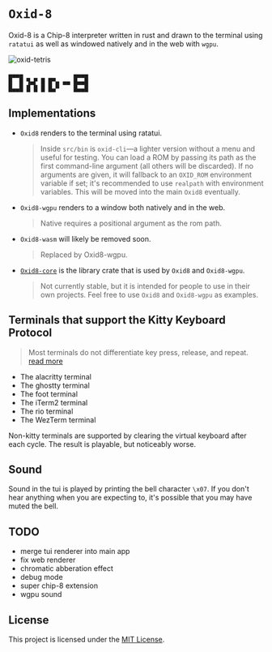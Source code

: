 # `Oxid-8`

Oxid-8 is a Chip-8 interpreter written in rust and drawn to the terminal using `ratatui` as well as windowed natively and in the web with `wgpu`.

![oxid-tetris](https://github.com/user-attachments/assets/ab1f3bdc-4ab0-48f8-8563-1ee89c436e90)

```
▄▄▄▄              ▄▄▄▄
█  █ ▜▄▛ █ █▀▄ ▄▄ █▄▄█
█▄▄█ █ █ █ █▄▀    █▄▄█
```

## Implementations

- `Oxid8` renders to the terminal using ratatui.
    > Inside `src/bin` is `oxid-cli`—a lighter version without a menu and useful for testing. You can load a ROM by passing its path as the first command-line argument (all others will be discarded). If no arguments are given, it will fallback to an `OXID_ROM` environment variable if set; it's recommended to use `realpath` with environment variables. This will be moved into the main `Oxid8` eventually.
- `Oxid8-wgpu` renders to a window both natively and in the web.
    > Native requires a positional argument as the rom path.
- `Oxid8-wasm` will likely be removed soon.
    > Replaced by Oxid8-wgpu.
- [`Oxid8-core`][oxid8-core] is the library crate that is used by `Oxid8` and `Oxid8-wgpu`.
    > Not currently stable, but it is intended for people to use in their own projects. Feel free to use `Oxid8` and `Oxid8-wgpu` as examples.

## Terminals that support the Kitty Keyboard Protocol 

> Most terminals do not differentiate key press, release, and repeat. [read more][Kitty Protocol]

- The alacritty terminal
- The ghostty terminal
- The foot terminal
- The iTerm2 terminal
- The rio terminal
- The WezTerm terminal

Non-kitty terminals are supported by clearing the virtual keyboard after each cycle. The result is playable, but noticeably worse.

## Sound

Sound in the tui is played by printing the bell character `\x07`. If you don't hear anything when you are expecting to, it's possible that you may have muted the bell.

## TODO

- merge tui renderer into main app
- fix web renderer
- chromatic abberation effect
- debug mode
- super chip-8 extension
- wgpu sound

## License

This project is licensed under the [MIT License][License].

[License]: ./LICENSE
[Kitty Protocol]: https://sw.kovidgoyal.net/kitty/keyboard-protocol/
[oxid8-core]: https://crates.io/crates/oxid8-core
